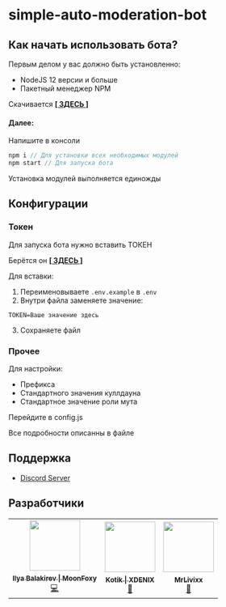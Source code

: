 # simple-auto-moderation-bot

## Как начать использовать бота?
Первым делом у вас должно быть установленно:
- NodeJS 12 версии и больше
- Пакетный менеджер NPM

Скачивается [**[ ЗДЕСЬ ]**](https://nodejs.org/ru/download/)

#### Далее:
Напишите в консоли
```js
npm i // Для установки всех необходимых модулей
npm start // Для запуска бота
```

Установка модулей выполняется единожды

## Конфигурации

### Токен
Для запуска бота нужно вставить ТОКЕН

Берётся он [**[ ЗДЕСЬ ]**](https://discord.com/developers/applications)

Для вставки:
1. Переименовываете `.env.example` в `.env`
2. Внутри файла заменяете значение:
```
TOKEN=Ваше значение здесь
```
3. Сохраняете файл

### Прочее
Для настройки:
 - Префикса
 - Стандартного значения куллдауна
 - Стандартное значение роли мута

Перейдите в config.js

Все подробности описанны в файле

## Поддержка
- [Discord Server](https://discord.gg/Eh9thsa)

## Разработчики
<table>
  <tr>
    <td align="center"><a href="https://github.com/MoonFoxy"><img src="https://avatars0.githubusercontent.com/u/52132842?s=460&u=8e3d801af5fe284c81716aa027c2f7b6fff171cd&v=4" width="100px;" alt=""/><br /><sub><b>Ilya Balakirev &#124; MoonFoxy</b></sub></a><a href="" title="Убирал весь говнокод за людьми"><br/>💻<a/></td>
    <td align="center"><a href="https://github.com/XDENIX"><img src="https://avatars1.githubusercontent.com/u/62649860?s=460&u=58c6e383558d674a865646e52bcae52c9146ccc8&v=4" width="100px;" alt=""/><br /><sub><b>Kotik &#124; XDENIX</b></sub></a><a href="" title="Овнер"><br/>🤡<a/></td>
    <td align="center"><a href="https://github.com/MrLivixx"><img src="https://avatars0.githubusercontent.com/u/54632865?s=460&u=cf838c6df46ebb225f96f782e0008274d5bd7fa2&v=4" width="100px;" alt=""/><br /><sub><b>MrLivixx</b></sub></a><a href="" title="Овнер"><br/>🤡<a/></td>
  </tr>
</table>
